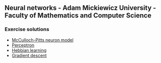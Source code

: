 ## Neural networks - Adam Mickiewicz University - Faculty of Mathematics and Computer Science
### Exercise solutions

* [McCulloch-Pitts neuron model](Python/ex1.py) 
* [Perceptron](Python/ex2.py)
* [Hebbian learning](Python/ex3.py)
* [Gradient descent](Python/ex4.py)
